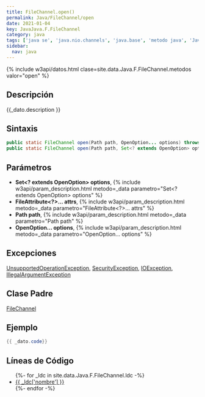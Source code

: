 ```yaml
---
title: FileChannel.open()
permalink: Java/FileChannel/open
date: 2021-01-04
key: JavaJava.F.FileChannel
category: java
tags: ['java se', 'java.nio.channels', 'java.base', 'metodo java', 'Java 1.4']
sidebar: 
  nav: java
---
```


{% include w3api/datos.html clase=site.data.Java.F.FileChannel.metodos valor="open" %}

## Descripción
{{_dato.description }}

## Sintaxis
~~~java
public static FileChannel open(Path path, OpenOption... options) throws IOException
public static FileChannel open(Path path, Set<? extends OpenOption> options, FileAttribute<?>... attrs) throws IOException
~~~

## Parámetros
* **Set&lt;? extends OpenOption&gt; options**,  {% include w3api/param_description.html metodo=_data parametro="Set<? extends OpenOption> options" %}
* **FileAttribute&lt;?&gt;... attrs**,  {% include w3api/param_description.html metodo=_data parametro="FileAttribute<?>... attrs" %}
* **Path path**,  {% include w3api/param_description.html metodo=_data parametro="Path path" %}
* **OpenOption... options**,  {% include w3api/param_description.html metodo=_data parametro="OpenOption... options" %}

## Excepciones
[UnsupportedOperationException](/Java/UnsupportedOperationException/), [SecurityException](/Java/SecurityException/), [IOException](/Java/IOException/), [IllegalArgumentException](/Java/IllegalArgumentException/)

## Clase Padre
[FileChannel](/Java/FileChannel/)

## Ejemplo
~~~java
{{ _dato.code}}
~~~

## Líneas de Código
<ul>
{%- for _ldc in site.data.Java.F.FileChannel.ldc -%}
   <li>
       <a href="{{_ldc['url'] }}">{{ _ldc['nombre'] }}</a>
   </li>
{%- endfor -%}
</ul>
